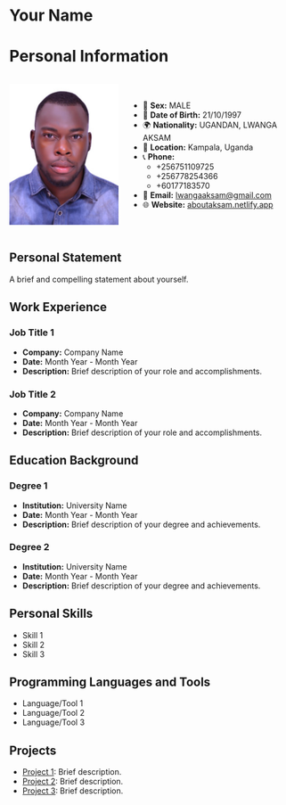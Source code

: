 # Your Name

# Personal Information

<div style="display: flex; align-items: center; justify-content: space-between; margin-bottom: 20px;">

![Profile Avatar](passport_id.jpg)

<div style="margin-left: 20px;">

- 💼 **Sex:** MALE
- 🎂 **Date of Birth:** 21/10/1997
- 🌍 **Nationality:** UGANDAN, LWANGA AKSAM
- 📍 **Location:** Kampala, Uganda
- 📞 **Phone:** 
  - +256751109725
  - +256778254366
  - +60177183570
- 📧 **Email:** lwangaaksam@gmail.com
- 🌐 **Website:** [aboutaksam.netlify.app](https://aboutaksam.netlify.app)

</div>
</div>


## Personal Statement

A brief and compelling statement about yourself.

## Work Experience

### Job Title 1

- **Company:** Company Name
- **Date:** Month Year - Month Year
- **Description:** Brief description of your role and accomplishments.

### Job Title 2

- **Company:** Company Name
- **Date:** Month Year - Month Year
- **Description:** Brief description of your role and accomplishments.

## Education Background

### Degree 1

- **Institution:** University Name
- **Date:** Month Year - Month Year
- **Description:** Brief description of your degree and achievements.

### Degree 2

- **Institution:** University Name
- **Date:** Month Year - Month Year
- **Description:** Brief description of your degree and achievements.

## Personal Skills

- Skill 1
- Skill 2
- Skill 3

## Programming Languages and Tools

- Language/Tool 1
- Language/Tool 2
- Language/Tool 3

## Projects

- [Project 1](project1.md): Brief description.
- [Project 2](project2.md): Brief description.
- [Project 3](project3.md): Brief description.
